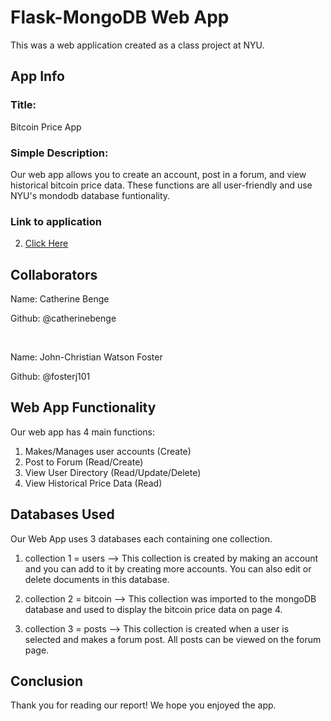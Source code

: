 # Flask-MongoDB Web App

This was a web application created as a class project at NYU. 

## App Info

### Title: 
Bitcoin Price App

### Simple Description: 
Our web app allows you to create an account, post in a forum, and view historical bitcoin price data. These functions are all user-friendly and use NYU's mondodb database funtionality. 

### Link to application
2. [Click Here](https://i6.cims.nyu.edu/~cgb355/web-app-cat-jc/flask.cgi/)

## Collaborators

Name: Catherine Benge

Github: @catherinebenge

<br>

Name: John-Christian Watson Foster

Github: @fosterj101

## Web App Functionality

Our web app has 4 main functions:

1. Makes/Manages user accounts (Create)
2. Post to Forum (Read/Create)
3. View User Directory (Read/Update/Delete)
4. View Historical Price Data (Read)

## Databases Used

Our Web App uses 3 databases each containing one collection.
1. collection 1 = users --> This collection is created by making an account and you can add to it by creating more accounts. You can also edit or delete documents in this database. 

2. collection 2 = bitcoin --> This collection was imported to the mongoDB database and used to display the bitcoin price data on page 4.

3. collection 3 = posts --> This collection is created when a user is selected and makes a forum post. All posts can be viewed on the forum page. 

## Conclusion

Thank you for reading our report! We hope you enjoyed the app. 

